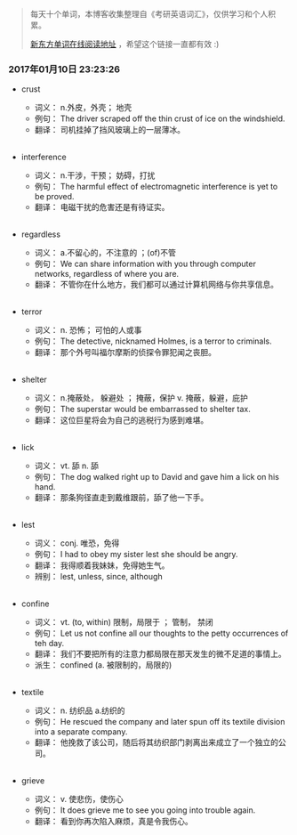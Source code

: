 > 每天十个单词，本博客收集整理自《考研英语词汇》，仅供学习和个人积累。
>
> [新东方单词在线阅读地址](http://download.dogwood.com.cn/online/kychlx/iPhone.html) ，希望这个链接一直都有效 :)

### 2017年01月10日 23:23:26

- crust
  * 词义：  n.外皮，外壳； 地壳
  * 例句：  The driver scraped off the thin crust of ice on the windshield.
  * 翻译：  司机挂掉了挡风玻璃上的一层薄冰。
  <br>

- interference
  * 词义：  n.干涉，干预； 妨碍，打扰
  * 例句：  The harmful effect of electromagnetic interference is yet to be proved.
  * 翻译：  电磁干扰的危害还是有待证实。
  <br>

- regardless
  * 词义：  a.不留心的，不注意的 ；(of)不管
  * 例句：  We can share information with you through computer networks, regardless of where you are.
  * 翻译：  不管你在什么地方，我们都可以通过计算机网络与你共享信息。
  <br>

- terror
  * 词义：  n. 恐怖； 可怕的人或事
  * 例句：  The detective, nicknamed Holmes, is a terror to criminals.
  * 翻译：  那个外号叫福尔摩斯的侦探令罪犯闻之丧胆。
  <br>

- shelter
  * 词义：  n.掩蔽处， 躲避处 ； 掩蔽，保护  v. 掩蔽，躲避，庇护
  * 例句：  The superstar would be embarrassed to shelter tax.
  * 翻译：  这位巨星将会为自己的逃税行为感到难堪。
  <br>

- lick
  * 词义：  vt. 舔 n. 舔
  * 例句：  The dog walked right up to David and gave him a lick on his hand.
  * 翻译：  那条狗径直走到戴维跟前，舔了他一下手。
  <br>

- lest
  * 词义：  conj. 唯恐，免得
  * 例句：  I had to obey my sister lest she should be angry.
  * 翻译：  我得顺着我妹妹，免得她生气。
  * 辨别：  lest, unless, since, although
  <br>

- confine
  * 词义：  vt. (to, within) 限制，局限于 ； 管制， 禁闭
  * 例句：  Let us not confine all our thoughts to the petty occurrences of teh day.
  * 翻译：  我们不要把所有的注意力都局限在那天发生的微不足道的事情上。
  * 派生：  confined (a. 被限制的，局限的)
  <br>

- textile
  * 词义： n. 纺织品  a.纺织的
  * 例句： He rescued the company and later spun off its textile division into a separate company.
  * 翻译： 他挽救了该公司，随后将其纺织部门剥离出来成立了一个独立的公司。
  <br>

- grieve
  * 词义： v. 使悲伤，使伤心
  * 例句： It does grieve me to see you going into trouble again.
  * 翻译： 看到你再次陷入麻烦，真是令我伤心。
  <br>